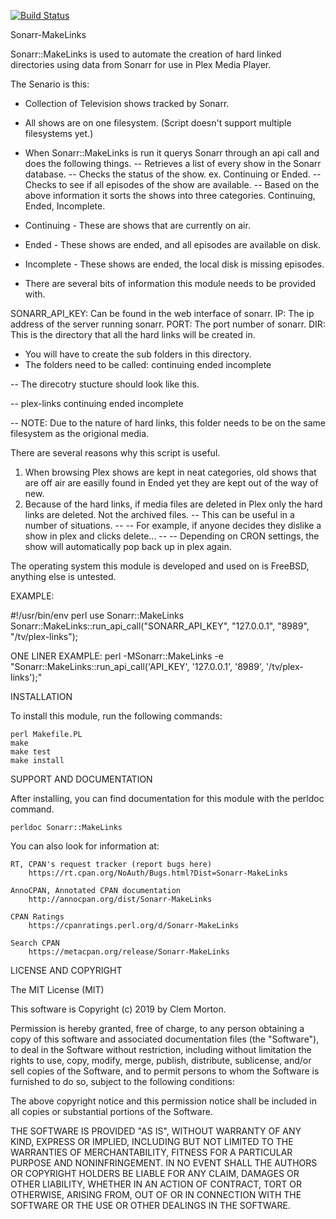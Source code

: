 [![Build Status](https://travis-ci.org/clem16/Sonarr-MakeLinks.svg?branch=master)](https://travis-ci.org/clem16/Sonarr-MakeLinks)

Sonarr-MakeLinks

Sonarr::MakeLinks is used to automate the creation of hard linked directories using data from Sonarr for use in Plex Media Player.

The Senario is this:

- Collection of Television shows tracked by Sonarr.
- All shows are on one filesystem. (Script doesn't support multiple filesystems yet.)
- When Sonarr::MakeLinks is run it querys Sonarr through an api call and does the following things.
-- Retrieves a list of every show in the Sonarr database.
-- Checks the status of the show. ex. Continuing or Ended.
-- Checks to see if all episodes of the show are available.
-- Based on the above information it sorts the shows into three categories. Continuing, Ended, Incomplete.

- Continuing - These are shows that are currently on air.
- Ended - These shows are ended, and all episodes are available on disk.
- Incomplete - These shows are ended, the local disk is missing episodes.

- There are several bits of information this module needs to be provided with.

SONARR_API_KEY: Can be found in the web interface of sonarr.
IP: The ip address of the server running sonarr.
PORT: The port number of sonarr.
DIR: This is the directory that all the hard links will be created in.
- You will have to create the sub folders in this directory.
- The folders need to be called: continuing ended incomplete

-- The direcotry stucture should look like this.

-- plex-links
	continuing
	ended
	incomplete

-- NOTE: Due to the nature of hard links, this folder needs to be on the same filesystem as the origional media.

There are several reasons why this script is useful.
1. When browsing Plex shows are kept in neat categories, old shows that are off air are easilly found in Ended yet they are kept out of the way of new.
2. Because of the hard links, if media files are deleted in Plex only the hard links are deleted. Not the archived files. 
-- This can be useful in a number of situations. 
-- -- For example, if anyone decides they dislike a show in plex and clicks delete...
-- -- Depending on CRON settings, the show will automatically pop back up in plex again.

The operating system this module is developed and used on is FreeBSD, anything else is untested.


EXAMPLE:

#!/usr/bin/env perl
use Sonarr::MakeLinks
Sonarr::MakeLinks::run_api_call("SONARR_API_KEY", "127.0.0.1", "8989", "/tv/plex-links");

ONE LINER EXAMPLE:
perl -MSonarr::MakeLinks -e "Sonarr::MakeLinks::run_api_call('API_KEY', '127.0.0.1', '8989', '/tv/plex-links');"

INSTALLATION

To install this module, run the following commands:

	perl Makefile.PL
	make
	make test
	make install

SUPPORT AND DOCUMENTATION

After installing, you can find documentation for this module with the
perldoc command.

    perldoc Sonarr::MakeLinks

You can also look for information at:

    RT, CPAN's request tracker (report bugs here)
        https://rt.cpan.org/NoAuth/Bugs.html?Dist=Sonarr-MakeLinks

    AnnoCPAN, Annotated CPAN documentation
        http://annocpan.org/dist/Sonarr-MakeLinks

    CPAN Ratings
        https://cpanratings.perl.org/d/Sonarr-MakeLinks

    Search CPAN
        https://metacpan.org/release/Sonarr-MakeLinks


LICENSE AND COPYRIGHT

The MIT License (MIT)

This software is Copyright (c) 2019 by Clem Morton.

Permission is hereby granted, free of charge, to any person obtaining a copy of this software and associated documentation files (the "Software"), to deal in the Software without restriction, including without limitation the rights to use, copy, modify, merge, publish, distribute, sublicense, and/or sell copies of the Software, and to permit persons to whom the Software is furnished to do so, subject to the following conditions:

The above copyright notice and this permission notice shall be included in all copies or substantial portions of the Software.

THE SOFTWARE IS PROVIDED "AS IS", WITHOUT WARRANTY OF ANY KIND, EXPRESS OR IMPLIED, INCLUDING BUT NOT LIMITED TO THE WARRANTIES OF MERCHANTABILITY, FITNESS FOR A PARTICULAR PURPOSE AND NONINFRINGEMENT. IN NO EVENT SHALL THE AUTHORS OR COPYRIGHT HOLDERS BE LIABLE FOR ANY CLAIM, DAMAGES OR OTHER LIABILITY, WHETHER IN AN ACTION OF CONTRACT, TORT OR OTHERWISE, ARISING FROM, OUT OF OR IN CONNECTION WITH THE SOFTWARE OR THE USE OR OTHER DEALINGS IN THE SOFTWARE.
